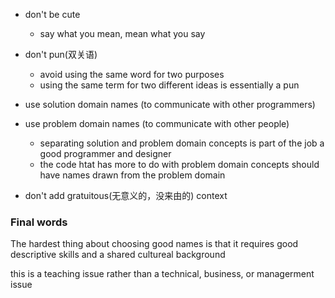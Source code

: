 + don't be cute
    + say what you mean, mean what you say
+ don't pun(双关语)
    + avoid using the same word for two purposes
    + using the same term for two different ideas is essentially a pun

+ use solution domain names (to communicate with other programmers)
+ use problem domain names (to communicate with other people)
    + separating solution and problem domain concepts is part of the job a good programmer and designer
    + the code htat has more to do with problem domain concepts should have names drawn from the problem domain

+ don't add gratuitous(无意义的，没来由的) context

### Final words

The hardest thing about choosing good names is that it requires good descriptive skills and a shared cultureal background

this is a teaching issue rather than a technical, business, or managerment issue
